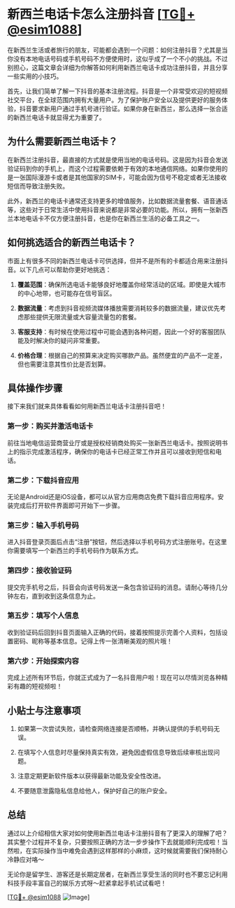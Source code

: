 # 新西兰电话卡怎么注册抖音 [[TG💪+ @esim1088](https://t.me/s/esim1088)]

在新西兰生活或者旅行的朋友，可能都会遇到一个问题：如何注册抖音？尤其是当你没有本地电话号码或手机号码不方便使用时，这似乎成了一个不小的挑战。不过别担心，这篇文章会详细为你解答如何利用新西兰电话卡成功注册抖音，并且分享一些实用的小技巧。

首先，让我们简单了解一下抖音的基本注册流程。抖音是一个非常受欢迎的短视频社交平台，在全球范围内拥有大量用户。为了保护账户安全以及提供更好的服务体验，抖音要求新用户通过手机号进行验证。如果你身在新西兰，那么选择一张合适的新西兰电话卡就显得尤为重要了。

## 为什么需要新西兰电话卡？

在新西兰注册抖音，最直接的方式就是使用当地的电话号码。这是因为抖音会发送验证码到你的手机上，而这个过程需要依赖于有效的本地通信网络。如果你使用的是一张国际漫游卡或者是其他国家的SIM卡，可能会因为信号不稳定或者无法接收短信而导致注册失败。

此外，新西兰的电话卡通常还支持更多的增值服务，比如数据流量套餐、语音通话等，这些对于日常生活中使用抖音来说都是非常必要的功能。所以，拥有一张新西兰本地电话卡不仅方便注册抖音，也是你在新西兰生活的必备工具之一。

## 如何挑选适合的新西兰电话卡？

市面上有很多不同的新西兰电话卡可供选择，但并不是所有的卡都适合用来注册抖音。以下几点可以帮助你更好地挑选：

1. **覆盖范围**：确保所选电话卡能够良好地覆盖你经常活动的区域。即使是大城市的中心地带，也可能存在信号盲区。
   
2. **数据流量**：考虑到抖音视频流媒体播放需要消耗较多的数据流量，建议优先考虑那些提供无限流量或大容量流量包的套餐。

3. **客服支持**：有时候在使用过程中可能会遇到各种问题，因此一个好的客服团队能及时解决你的疑问非常重要。

4. **价格合理**：根据自己的预算来决定购买哪款产品。虽然便宜的产品不一定差，但也需要注意其性价比是否划算。

## 具体操作步骤

接下来我们就来具体看看如何用新西兰电话卡注册抖音吧！

### 第一步：购买并激活电话卡

前往当地电信运营商营业厅或是授权经销商处购买一张新西兰电话卡。按照说明书上的指示完成激活程序，确保你的电话卡已经正常工作并且可以接收到短信和电话。

### 第二步：下载抖音应用

无论是Android还是iOS设备，都可以从官方应用商店免费下载抖音应用程序。安装完成后打开软件界面即可开始下一步骤。

### 第三步：输入手机号码

进入抖音登录页面后点击“注册”按钮，然后选择以手机号码方式注册账号。在这里你需要填写一个新西兰的手机号码作为联系方式。

### 第四步：接收验证码

提交完手机号之后，抖音会向该号码发送一条包含验证码的消息。请耐心等待几分钟左右，直到收到这条信息为止。

### 第五步：填写个人信息

收到验证码后回到抖音页面输入正确的代码，接着按照提示完善个人资料，包括设置密码、昵称等基本信息。记得上传一张清晰美观的照片哦！

### 第六步：开始探索内容

完成上述所有环节后，你就正式成为了一名抖音用户啦！现在可以尽情浏览各种精彩有趣的短视频啦！

## 小贴士与注意事项

1. 如果第一次尝试失败，请检查网络连接是否顺畅，并确认提供的手机号码无误。
   
2. 在填写个人信息时尽量保持真实有效，避免因虚假信息导致后续审核出现问题。
   
3. 注意定期更新软件版本以获得最新功能及安全性改进。
   
4. 不要随意泄露隐私信息给他人，保护好自己的账户安全。

## 总结

通过以上介绍相信大家对如何使用新西兰电话卡注册抖音有了更深入的理解了吧？其实整个过程并不复杂，只要按照正确的方法一步步操作下去就能顺利完成啦！当然啦，在实际操作当中难免会遇到这样那样的小麻烦，这时候就需要我们保持耐心冷静应对咯～

无论你是留学生、游客还是长期定居者，在新西兰享受生活的同时也不要忘记利用科技手段丰富自己的娱乐方式呀～赶紧拿起手机试试看吧！

[[TG💪+ @esim1088](https://t.me/s/esim1088) ![Image](https://i.postimg.cc/4NQfJmqS/Snipaste-2025-05-13-00-14-12.png)]